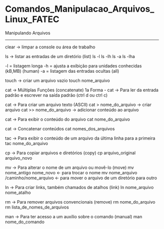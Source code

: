 # Comandos_Manipulacao_Arquivos_Linux_FATEC
Manipulando Arquivos

---------------------------------------------
clear -> limpar a console ou área de trabalho


ls -> listar as entradas de um diretório (list)
ls -l
ls -lh
ls -a
ls -lha

-l = listagem longa
-h = ajusta a exibição para unidades conhecidas (kB,MB) (human)
-a = listagem das entradas ocultas (all)


touch -> criar um arquivo vazio
touch nome_arquivo

cat -> Múltiplas Funções (concatenate)
1a Forma - cat -> Para ler da entrada padrão e escrever na
saída padrão (ctrl d ou ctrl c)

cat -> Para criar um arquivo texto (ASCII)
cat > nome_do_arquivo -> criar arquivo
cat >> nome_do_arquivo -> adicionar conteúdo ao arquivo

cat -> Para exibir o conteúdo do arquivo
cat nome_do_arquivo

cat -> Concatenar conteúdos
cat nomes_dos_arquivos

tac -> Para exibir o conteúdo de um arquivo da última linha para a primeira
tac nome_do_arquivo

cp -> Para copiar arquivos e diretórios (copy)
cp arquivo_original arquivo_novo

mv -> Para alterar o nome de um arquivo ou movê-lo (move)
mv nome_antigo nome_novo <- para trocar o nome
mv nome_arquivo /caminho/nome_arquivo <- para mover o arquivo de um diretório para 
outro

ln -> Para criar links, também chamados de atalhos (link)
ln nome_arquivo nome_atalho

rm -> Para remover arquivos convencionais (remove)
rm nome_do_arquivo
rm lista_de_nomes_de_arquivos

man -> Para ter acesso a um auxílio sobre o comando (manual)
man nome_do_comando
